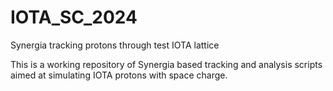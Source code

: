 # IOTA_SC_2024
Synergia tracking protons through test IOTA lattice

This is a working repository of Synergia based tracking and analysis scripts aimed at
simulating IOTA protons with space charge.
